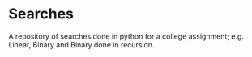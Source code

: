 # Searches
A repository of searches done in python for a college assignment;
e.g. Linear, Binary and Binary done in recursion.
